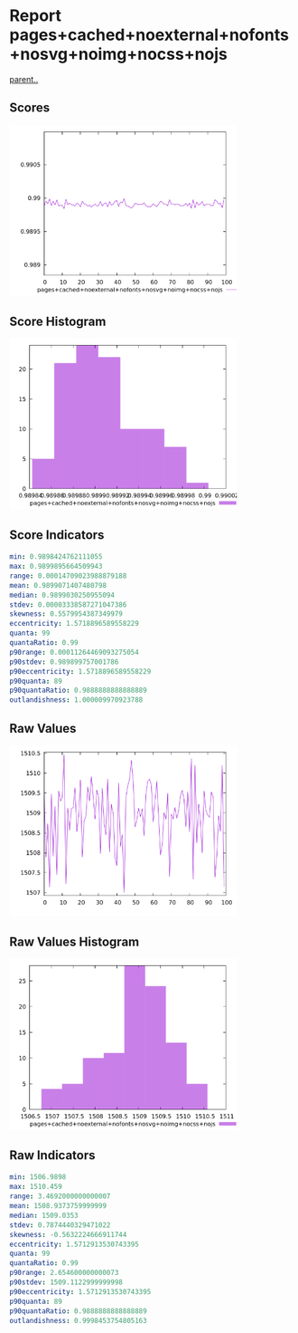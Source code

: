 # Report pages+cached+noexternal+nofonts+nosvg+noimg+nocss+nojs

[parent..](./..)  


## Scores

![score](./score.png)  

## Score Histogram

![hist](./hist.png)  

## Score Indicators

```yaml
min: 0.9898424762111055
max: 0.9899895664509943
range: 0.00014709023988879188
mean: 0.9899071407480798
median: 0.9899030250955094
stdev: 0.00003338587271047386
skewness: 0.5579954387349979
eccentricity: 1.5718896589558229
quanta: 99
quantaRatio: 0.99
p90range: 0.00011264469093275054
p90stdev: 0.989899757001786
p90eccentricity: 1.5718896589558229
p90quanta: 89
p90quantaRatio: 0.9888888888888889
outlandishness: 1.000009970923788

```

## Raw Values

![raw](./raw.png)  

## Raw Values Histogram

![raw hist](./raw_hist.png)  

## Raw Indicators

```yaml
min: 1506.9898
max: 1510.459
range: 3.4692000000000007
mean: 1508.9373759999999
median: 1509.0353
stdev: 0.7874440329471022
skewness: -0.5632224666911744
eccentricity: 1.5712913530743395
quanta: 99
quantaRatio: 0.99
p90range: 2.654600000000073
p90stdev: 1509.1122999999998
p90eccentricity: 1.5712913530743395
p90quanta: 89
p90quantaRatio: 0.9888888888888889
outlandishness: 0.9998453754805163

```

<style>
  img {
    max-width: 80%;
  }
</style>
      
